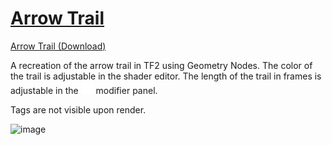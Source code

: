 # [Arrow Trail](https://github.com/hisprofile/blenderstuff/raw/main/Creations/blends/Arrow%20Trail.blend)
[Arrow Trail (Download)](https://github.com/hisprofile/blenderstuff/raw/main/Creations/blends/Arrow%20Trail.blend)

A recreation of the arrow trail in TF2 using Geometry Nodes. The color of the trail is adjustable in the shader editor. The length of the trail in frames is adjustable in the <img src="https://raw.githubusercontent.com/Shrinks99/blender-icons/e00f65a942cdd66206bdb454e33798b4199a6ae3/blender-icons/modifier.svg" height=20> modifier panel.

Tags are not visible upon render.

![image](https://github.com/hisprofile/blenderstuff/assets/41131633/1c1484ca-ee85-46f7-a3c7-0461f2e1da1b)
